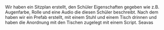 Wir haben ein Sitzplan erstellt, den Schüler Eigenschaften gegeben wie z.B. Augenfarbe, Rolle und eine Audio die diesen Schüler beschreibt. Nach dem haben wir ein Prefab erstellt, mit einem Stuhl und einem Tisch drinnen und haben die Anordnung mit den Tischen zugelegt mit einem Script.
Seavas
